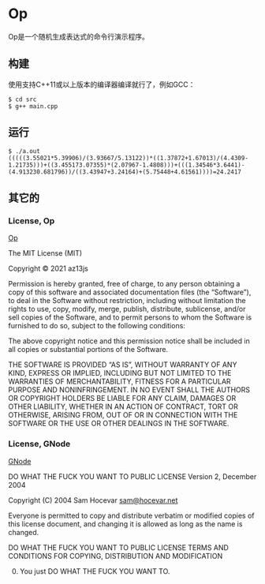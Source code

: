 # Op

Op是一个随机生成表达式的命令行演示程序。

## 构建

使用支持C++11或以上版本的编译器编译就行了，例如GCC：

    $ cd src
    $ g++ main.cpp

## 运行

    $ ./a.out
    (((((3.55021*5.39906)/(3.93667/5.13122))*((1.37872+1.67013)/(4.4309-1.21735)))+((3.455173.07355)*(2.07967-1.4808)))+(((1.34546*3.6441)-(4.913230.681796))/((3.43947+3.24164)+(5.75448+4.61561))))=24.2417

## 其它的

### License, Op

[Op](https://github.com/az13js-org/Op)

The MIT License (MIT)

Copyright © 2021 az13js

Permission is hereby granted, free of charge, to any person obtaining a copy
of this software and associated documentation files (the “Software”), to deal
in the Software without restriction, including without limitation the rights
to use, copy, modify, merge, publish, distribute, sublicense, and/or sell
copies of the Software, and to permit persons to whom the Software is
furnished to do so, subject to the following conditions:

The above copyright notice and this permission notice shall be included in all
copies or substantial portions of the Software.

THE SOFTWARE IS PROVIDED “AS IS”, WITHOUT WARRANTY OF ANY KIND, EXPRESS OR
IMPLIED, INCLUDING BUT NOT LIMITED TO THE WARRANTIES OF MERCHANTABILITY,
FITNESS FOR A PARTICULAR PURPOSE AND NONINFRINGEMENT. IN NO EVENT SHALL THE
AUTHORS OR COPYRIGHT HOLDERS BE LIABLE FOR ANY CLAIM, DAMAGES OR OTHER
LIABILITY, WHETHER IN AN ACTION OF CONTRACT, TORT OR OTHERWISE, ARISING FROM,
OUT OF OR IN CONNECTION WITH THE SOFTWARE OR THE USE OR OTHER DEALINGS IN THE
SOFTWARE.

### License, GNode

[GNode](https://gitee.com/az13js/GNode)

DO WHAT THE FUCK YOU WANT TO PUBLIC LICENSE
        Version 2, December 2004

Copyright (C) 2004 Sam Hocevar <sam@hocevar.net>

Everyone is permitted to copy and distribute verbatim or modified
copies of this license document, and changing it is allowed as long
as the name is changed.

DO WHAT THE FUCK YOU WANT TO PUBLIC LICENSE
TERMS AND CONDITIONS FOR COPYING, DISTRIBUTION AND MODIFICATION

0. You just DO WHAT THE FUCK YOU WANT TO.
